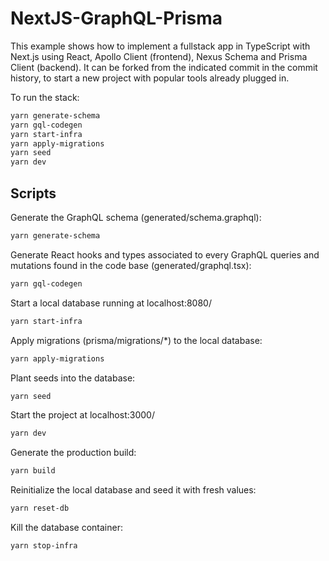 # NextJS-GraphQL-Prisma

This example shows how to implement a fullstack app in TypeScript with Next.js using React, Apollo Client (frontend), Nexus Schema and Prisma Client (backend). It can be forked from the indicated commit in the commit history, to start a new project with popular tools already plugged in.

To run the stack:

```bash
yarn generate-schema
yarn gql-codegen
yarn start-infra
yarn apply-migrations
yarn seed
yarn dev
```

## Scripts

Generate the GraphQL schema (generated/schema.graphql):

```bash
yarn generate-schema
```

Generate React hooks and types associated to every GraphQL queries and mutations found in the code base (generated/graphql.tsx):

```bash
yarn gql-codegen
```

Start a local database running at localhost:8080/

```bash
yarn start-infra
```

Apply migrations (prisma/migrations/\*) to the local database:

```bash
yarn apply-migrations
```

Plant seeds into the database:

```bash
yarn seed
```

Start the project at localhost:3000/

```bash
yarn dev
```

Generate the production build:

```bash
yarn build
```

Reinitialize the local database and seed it with fresh values:

```bash
yarn reset-db
```

Kill the database container:

```bash
yarn stop-infra
```
